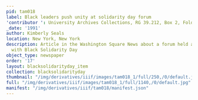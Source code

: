 ```yaml
---
pid: tam018
label: Black leaders push unity at solidarity day forum
'contributor ': University Archives Collections, RG 39.212, Box 2, Folder WSN 1991
_date: '1991'
author: Kimberly Seals
location: New York, New York
description: Article in the Washington Square News about a forum held at NYU in conjunction
  with Black Solidarity Day
object_type: newspaper
order: '17'
layout: blacksolidarityday_item
collection: blacksolidarityday
thumbnail: "/img/derivatives/iiif/images/tam018_1/full/250,/0/default.jpg"
full: "/img/derivatives/iiif/images/tam018_1/full/1140,/0/default.jpg"
manifest: "/img/derivatives/iiif/tam018/manifest.json"
---
```


